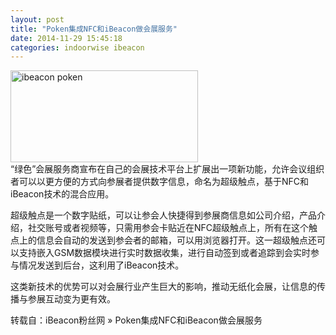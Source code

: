 ```yaml
---
layout: post
title: "Poken集成NFC和iBeacon做会展服务"
date: 2014-11-29 15:45:18
categories: indoorwise ibeacon
---
```

<p><a href="http://www.ibeaconfans.com/wp-content/uploads/2014/11/ibeacon-poken.jpg"><img alt="ibeacon poken" class="alignnone size-medium wp-image-1025" height="147" src="http://www.ibeaconfans.com/wp-content/uploads/2014/11/ibeacon-poken-300x147.jpg" width="300"/></a><br/>
“绿色”会展服务商宣布在自己的会展技术平台上扩展出一项新功能，允许会议组织者可以以更方便的方式向参展者提供数字信息，命名为超级触点，基于NFC和iBeacon技术的混合应用。</p>


<p>超级触点是一个数字贴纸，可以让参会人快捷得到参展商信息如公司介绍，产品介绍，社交账号或者视频等，只需用参会卡贴近在NFC超级触点上，所有在这个触点上的信息会自动的发送到参会者的邮箱，可以用浏览器打开。这一超级触点还可以支持嵌入GSM数据模块进行实时数据收集，进行自动签到或者追踪到会实时参与情况发送到后台，这利用了iBeacon技术。</p>


<p>这类新技术的优势可以对会展行业产生巨大的影响，推动无纸化会展，让信息的传播与参展互动变为更有效。</p>


<p>转载自：iBeacon粉丝网 » Poken集成NFC和iBeacon做会展服务</p>